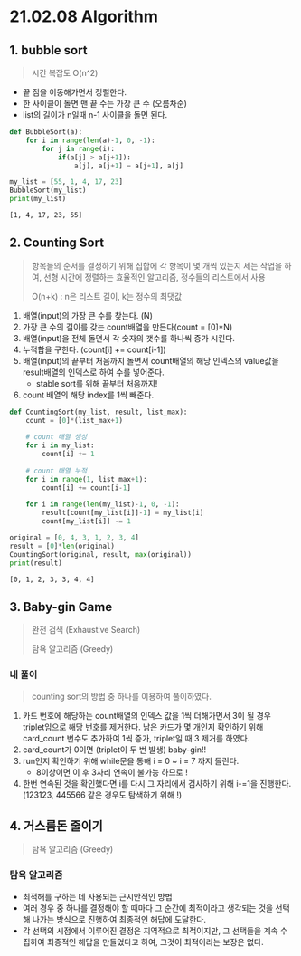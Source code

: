 # 21.02.08 Algorithm



## 1. bubble sort

> 시간 복잡도 O(n^2)



- 끝 점을 이동해가면서 정렬한다.
- 한 사이클이 돌면 맨 끝 수는 가장 큰 수 (오름차순)
- list의 길이가 n일때 n-1 사이클을 돌면 된다.



```python
def BubbleSort(a):
    for i in range(len(a)-1, 0, -1):
        for j in range(i):
            if(a[j] > a[j+1]):
                a[j], a[j+1] = a[j+1], a[j]
```

```python
my_list = [55, 1, 4, 17, 23]
BubbleSort(my_list)
print(my_list)
```

```
[1, 4, 17, 23, 55]
```





## 2. Counting Sort

> 항목들의 순서를 결정하기 위해 집합에 각 항목이 몇 개씩 있는지 세는 작업을 하여, 선형 시간에 정렬하는 효율적인 알고리즘, 정수들의 리스트에서 사용
>
> O(n+k) : n은 리스트 길이, k는 정수의 최댓값



1. 배열(input)의 가장 큰 수를 찾는다. (N)
2. 가장 큰 수의 길이를 갖는 count배열을 만든다(count = [0]*N)
3. 배열(input)을 전체 돌면서 각 숫자의 갯수를 하나씩 증가 시킨다.
4. 누적합을 구한다. (count[i] += count[i-1])
5. 배열(input)의 끝부터 처음까지 돌면서 count배열의 해당 인덱스의 value값을 result배열의 인덱스로 하여 수를 넣어준다.
   - stable sort를 위해 끝부터 처음까지!
6. count 배열의 해당 index를 1씩 빼준다.



```python
def CountingSort(my_list, result, list_max):
    count = [0]*(list_max+1)
    
    # count 배열 생성
    for i in my_list:
        count[i] += 1
    
    # count 배열 누적
    for i in range(1, list_max+1):
        count[i] += count[i-1]
    
    for i in range(len(my_list)-1, 0, -1):
        result[count[my_list[i]]-1] = my_list[i]
        count[my_list[i]] -= 1
```

```python
original = [0, 4, 3, 1, 2, 3, 4]
result = [0]*len(original)
CountingSort(original, result, max(original))
print(result)
```

```
[0, 1, 2, 3, 3, 4, 4]
```





## 3. Baby-gin Game

> 완전 검색 (Exhaustive Search)
>
> 탐욕 알고리즘 (Greedy)



### 내 풀이

> counting sort의 방법 중 하나를 이용하여 풀이하였다.

1. 카드 번호에 해당하는 count배열의 인덱스 값을 1씩 더해가면서 3이 될 경우 triplet임으로 해당 번호를 제거한다. 남은 카드가 몇 개인지 확인하기 위해 card_count 변수도 추가하여 1씩 증가, triplet일 때 3 제거를 하였다.
2. card_count가 0이면 (triplet이 두 번 발생) baby-gin!!
3. run인지 확인하기 위해 while문을 통해 i = 0 ~ i = 7 까지 돌린다.
   - 8이상이면 이 후 3자리 연속이 불가능 하므로 !
4. 한번 연속된 것을 확인했다면 i를 다시 그 자리에서 검사하기 위해 i-=1을 진행한다. (123123, 445566 같은 경우도 탐색하기 위해 !)



## 4. 거스름돈 줄이기

> 탐욕 알고리즘 (Greedy)



### 탐욕 알고리즘

- 최적해를 구하는 데 사용되는 근시안적인 방법
- 여러 경우 중 하나를 결정해야 할 때마다 그 순간에 최적이라고 생각되는 것을 선택해 나가는 방식으로 진행하여 최종적인 해답에 도달한다.
- 각 선택의 시점에서 이루어진 결정은 지역적으로 최적이지만, 그 선택들을 계속 수집하여 최종적인 해답을 만들었다고 하여, 그것이 최적이라는 보장은 없다.